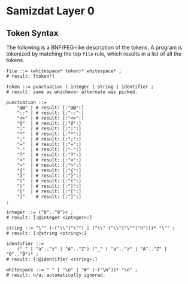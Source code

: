 Samizdat Layer 0
================

Token Syntax
------------

The following is a BNF/PEG-like description of the tokens. A program
is tokenized by matching the top `file` rule, which results in a
list of all the tokens.

```
file ::= (whitespace* token)* whitespace* ;
# result: [token*]

token ::= punctuation | integer | string | identifier ;
# result: same as whichever alternate was picked.

punctuation ::=
    "@@" | # result: [:"@@":]
    "::" | # result: [:"::":]
    "<>" | # result: [:"<>":]
    "@"  | # result: [:"@":]
    ":"  | # result: [:":":]
    "*"  | # result: [:"*":]
    ";"  | # result: [:";":]
    "="  | # result: [:"=":]
    "-"  | # result: [:"-":]
    "?"  | # result: [:"?":]
    "<"  | # result: [:"<":]
    ">"  | # result: [:">":]
    "{"  | # result: [:"{":]
    "}"  | # result: [:"}":]
    "("  | # result: [:"(":]
    ")"  | # result: [:")":]
    "["  | # result: [:"[":]
    "]"    # result: [:"]":]
;

integer ::= ("0".."9")+ ;
# result: [:@integer <integer>:]

string ::= "\"" (~("\\"|"\"") | ("\\" ("\\"|"\""|"n")))* "\"" ;
# result: [:@string <string>:]

identifier ::=
    ("_" | "a".."z" | "A".."Z") ("_" | "a".."z" | "A".."Z" | "0".."9")* ;
# result: [:@identifier <string>:]

whitespace ::= " " | "\n" | "#" (~("\n"))* "\n" ;
# result: n/a; automatically ignored.
```

